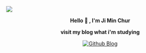 <img src="https://capsule-render.vercel.app/api?type=waving&color=ddd6f3&height=150&section=header" />

<div align="center">

**Hello 👋 , I'm Ji Min Chur**

**visit my blog what i'm studying**

[![Github Blog](https://img.shields.io/badge/Github_Blog-8B89CC?style=for-the-badge&logo=About.me&logoColor=white)](https://jiminchur.github.io/)

</div>



